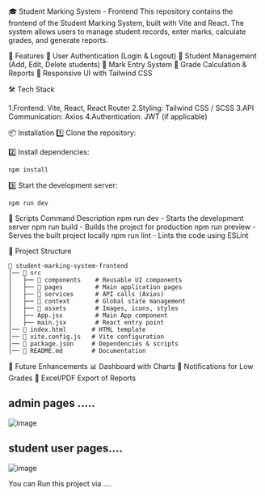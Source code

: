 🎓 Student Marking System - Frontend
This repository contains the frontend of the Student Marking System, built with Vite and React. The system allows users to manage student records, enter marks, calculate grades, and generate reports.

🚀 Features
📌 User Authentication (Login & Logout)
📌 Student Management (Add, Edit, Delete students)
📌 Mark Entry System
📌 Grade Calculation & Reports
📌 Responsive UI with Tailwind CSS


🛠️ Tech Stack

1.Frontend: Vite, React, React Router
2.Styling: Tailwind CSS / SCSS
3.API Communication: Axios
4.Authentication: JWT (if applicable)

📦 Installation
1️⃣ Clone the repository:

2️⃣ Install dependencies:

```
npm install
```

3️⃣ Start the development server:
```
npm run dev
```

📜 Scripts
Command	Description
npm run dev	- Starts the development server
npm run build	- Builds the project for production
npm run preview -	Serves the built project locally
npm run lint -	Lints the code using ESLint

📂 Project Structure
```
📂 student-marking-system-frontend
│── 📁 src
│   ├── 📁 components    # Reusable UI components
│   ├── 📁 pages         # Main application pages
│   ├── 📁 services      # API calls (Axios)
│   ├── 📁 context       # Global state management
│   ├── 📁 assets        # Images, icons, styles
│   ├── App.jsx         # Main App component
│   ├── main.jsx        # React entry point
│── 📄 index.html       # HTML template
│── 📄 vite.config.js   # Vite configuration
│── 📄 package.json     # Dependencies & scripts
│── 📄 README.md        # Documentation
```

📖 Future Enhancements
📊 Dashboard with Charts
🔔 Notifications for Low Grades
📝 Excel/PDF Export of Reports


## admin pages .....
![image](https://github.com/user-attachments/assets/8c80795d-848f-4d33-bdfa-19c7b9424e6e)

## student user pages....

![image](https://github.com/user-attachments/assets/7d4eb1db-a10a-4cef-8a1d-337ab4877e54)

You can Run this project via ....
